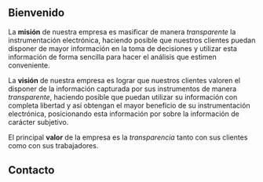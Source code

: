 ## Bienvenido

La **misión** de nuestra empresa es masificar de manera *transparente* la instrumentación electrónica, haciendo posible que nuestros clientes puedan disponer de mayor información en la toma de decisiones y utilizar esta información de forma sencilla para hacer el análisis que estimen conveniente.

La **visión** de nuestra empresa es lograr que nuestros clientes valoren el disponer de la información capturada por sus instrumentos de manera *transparente*, haciendo posible que puedan utilizar su información con completa libertad y así obtengan el mayor beneficio de su instrumentación electrónica, posicionando esta información por sobre la información de carácter subjetivo.

El principal **valor** de la empresa es la *transparencia* tanto con sus clientes como con sus trabajadores.

## Contacto

<script type="text/javascript">
//<![CDATA[
<!--
var x="function f(x){var i,o=\"\",l=x.length;for(i=0;i<l;i+=2) {if(i+1<l)o+=" +
"x.charAt(i+1);try{o+=x.charAt(i);}catch(e){}}return o;}f(\"ufcnitnof x({)av" +
" r,i=o\\\"\\\"o,=l.xelgnhtl,o=;lhwli(e.xhcraoCedtAl(1/)3=!05{)rt{y+xx=l;=+;" +
"lc}tahce({)}}of(r=i-l;1>i0=i;--{)+ox=c.ahAr(t)i};erutnro s.buts(r,0lo;)f}\\" +
"\"(9),8\\\"\\\\&,=.,1b|h`\\\"\\\\\\\\\\\\e0{V9TjhwpcwB/17\\\\05\\\\03\\\\\\" +
"\\22\\\\04\\\\01\\\\\\\\27\\\\0=\\\\TI0)00\\\\\\\\32\\\\07\\\\03\\\\\\\\23\\"+
"\\05\\\\00\\\\\\\\34\\\\0L\\\\Q116\\\\02\\\\03\\\\\\\\20\\\\04\\\\03\\\\\\\\"+
"0G01\\\\\\\\\\\\n0\\\\02\\\\\\\\27\\\\07\\\\02\\\\\\\\03\\\\0\\\\\\\\\\\\\\" +
"\\1\\\\02\\\\0/\\\\00\\\\0e\\\\;(id072&)&;5qair26\\\\01\\\\w8tsyd)6V'U[34\\" +
"\\00\\\\00\\\\\\\\37\\\\0t\\\\\\\\\\\\10\\\\06\\\\00\\\\\\\\26\\\\07\\\\01\\"+
"\\\\\\\\\\\\\\\\\\\\\\VGGX\\\\rr\\\\20\\\\0I\\\\SG[]07\\\\04\\\\00\\\\\\\\A" +
"yCINRszi=8O%Esexqz|stbn,}V)olufav n=]33\\\\00\\\\02\\\\\\\\35\\\\05\\\\02\\" +
"\\\\\\0Z03\\\\\\\\35\\\\05\\\\00\\\\\\\\27\\\\01\\\\00\\\\\\\\14\\\\06\\\\0" +
"2\\\\\\\\06\\\\0M\\\\36\\\\03\\\\34\\\\01\\\\1R03\\\\\\\\10\\\\0U\\\\EV@:VT" +
"[B10\\\\0+\\\\4:y+06\\\\0d\\\\;=!/s'rp\\\\\\\\&< /i)26\\\\0t\\\\7-1?ad36\\\\"+
"0.\\\\M%RL3_03\\\\\\\\mO32\\\\0k\\\\13\\\\0G\\\\WQ^^JXLM[@\\\\n3\\\\01\\\\\\"+
"\\KtDOFI00\\\\0}\\\\35\\\\0z\\\\|s;rlnyh77\\\\1)\\\\OzM`}.1l)2,V28?&wlhf\\\\"+
"w\\\\\\\\!\\\\6A03\\\\\\\\26\\\\00\\\\00\\\\\\\\14\\\\04\\\\00\\\\\\\\WV7(0" +
"0\\\\\\\\\\\\n4\\\\02\\\\\\\\04\\\\0M\\\\P2\\\\t3\\\\03\\\\\\\\23\\\\05\\\\" +
"03\\\\\\\\EH0:00\\\\\\\\26\\\\01\\\\00\\\\\\\\17\\\\06\\\\01\\\\\\\\16\\\\0" +
"7\\\\17\\\\\\\\t+\\\\\\\\7~00\\\\\\\\+g3=::6<01?<on20\\\\0.\\\\('e&32\\\\0x" +
"\\\\.!/#K`MKRR06\\\\0W\\\\Ed3j01\\\\\\\\26\\\\0o\\\\R^36\\\\0\\\\\\\\\\\\\\" +
"\\Z\\\\IC_F\\\\[\\\\\\\\T\\\\LHcRHQsUr15u77\\\\1|\\\\gjxe|f>t5?y~cxU(i5li`p" +
"!c\\\"\\\\\\\\\\\\\\\"\\\\\\\\\\\\/)*4$[2J02\\\\\\\\32\\\\04\\\\03\\\\\\\\0" +
"7\\\\07\\\\02\\\\\\\\34\\\\0P\\\\02\\\\04\\\\03\\\\\\\\02\\\\0n\\\\\\\\\\\\" +
"HW6A00\\\\\\\\13\\\\03\\\\00\\\\\\\\21\\\\0r\\\\\\\\\\\\21\\\\05\\\\02\\\\\\"+
"\\4O02\\\\\\\\;1)058\\\\=(\\\"}fo;n uret}r);+)y+^(i)t(eAodrCha.c(xdeCoarCho" +
"mfrg.intr=So+7;12%={y+)i+l;i<0;i=r(foh;gten.l=x,l\\\"\\\\\\\"\\\\o=i,r va){" +
",y(x fontincfu)\\\"\")"                                                      ;
while(x=eval(x));
//-->
//]]>
</script>
